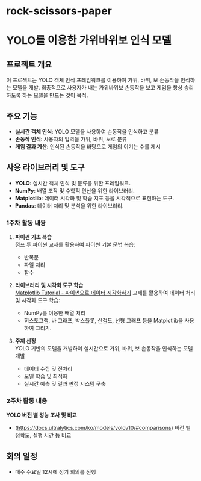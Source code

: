 # rock-scissors-paper
# YOLO를 이용한 가위바위보 인식 모델

## 프로젝트 개요

이 프로젝트는 YOLO 객체 인식 프레임워크를 이용하여 가위, 바위, 보 손동작을 인식하는 모델을 개발. 최종적으로 사용자가 내는 가위바위보 손동작을 보고 게임을 항상 승리하도록 하는 모델을 만드는 것이 목적.

## 주요 기능

- **실시간 객체 인식**: YOLO 모델을 사용하여 손동작을 인식하고 분류
- **손동작 인식**: 사용자의 입력을 가위, 바위, 보로 분류
- **게임 결과 계산**: 인식된 손동작을 바탕으로 게임의 이기는 수를 제시

## 사용 라이브러리 및 도구

- **YOLO**: 실시간 객체 인식 및 분류를 위한 프레임워크.
- **NumPy**: 배열 조작 및 수학적 연산을 위한 라이브러리.
- **Matplotlib**: 데이터 시각화 및 학습 지표 등을 시각적으로 표현하는 도구.
- **Pandas**: 데이터 처리 및 분석을 위한 라이브러리.

### 1주차 활동 내용

1. **파이썬 기초 복습**  
   [점프 투 파이썬](https://wikidocs.net/25) 교재를 활용하여 파이썬 기본 문법 복습:
   - 반복문
   - 파일 처리
   - 함수

2. **라이브러리 및 시각화 도구 학습**     
   [Matplotlib Tutorial - 파이썬으로 데이터 시각화하기](https://wikidocs.net/92110) 교재를 활용하여 데이터 처리 및 시각화 도구 학습:
   - NumPy를 이용한 배열 처리
   - 히스토그램, 바 그래프, 박스플롯, 산점도, 선형 그래프 등을 Matplotlib을 사용하여 그리기.

3. **주제 선정**  
   YOLO 기반의 모델을 개발하여 실시간으로 가위, 바위, 보 손동작을 인식하는 모델 개발
   - 데이터 수집 및 전처리
   - 모델 학습 및 최적화
   - 실시간 예측 및 결과 판정 시스템 구축

### 2주차 활동 내용

**YOLO 버전 별 성능 조사 및 비교**<br/>
- (https://docs.ultralytics.com/ko/models/yolov10/#comparisons) 버전 별 정확도, 실행 시간 등 비교

## 회의 일정

- 매주 수요일 12시에 정기 회의를 진행

